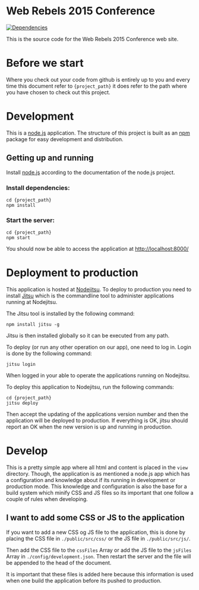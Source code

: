 # Web Rebels 2015 Conference

[![Dependencies](https://img.shields.io/david/webrebels/web-rebels-2015.svg?style=flat-square)](https://david-dm.org/webrebels/web-rebels-2015)

This is the source code for the Web Rebels 2015 Conference web site.

# Before we start

Where you check out your code from github is entirely up to you and every time 
this document refer to ```{project_path}``` it does refer to the path where you 
have chosen to check out this project.

# Development

This is a [node.js](http://nodejs.org/) application. The structure of this 
project is built as an [npm](https://npmjs.org/) package for easy development 
and distribution.

## Getting up and running

Install [node.js](http://nodejs.org/) according to the documentation of the 
node.js project.

### Install dependencies:

    cd {project_path}
    npm install

### Start the server:

    cd {project_path}
    npm start

You should now be able to access the application at 
[http://localhost:8000/](http://localhost:8000/)



# Deployment to production

This application is hosted at [Nodejitsu](https://www.nodejitsu.com/). To deploy 
to production you need to install [Jitsu](https://github.com/nodejitsu/jitsu) 
which is the commandline tool to administer applications running at Nodejitsu. 

The Jitsu tool is installed by the following command:

    npm install jitsu -g

Jitsu is then installed globally so it can be executed from any path. 

To deploy (or run any other operation on our app), one need to log in. Login is 
done by the following command:

    jitsu login

When logged in your able to operate the applications running on Nodejitsu.

To deploy this application to Nodejitsu, run the following commands:

    cd {project_path}
    jitsu deploy

Then accept the updating of the applications version number and then the 
application will be deployed to production. If everything is OK, jitsu should 
report an OK when the new version is up and running in production.

# Develop

This is a pretty simple app where all html and content is placed in the ```view```
directory. Though, the application is as mentioned a node.js app which has a
configuration and knowledge about if its running in development or production
mode. This knowledge and configuration is also the base for a build system
which minify CSS and JS files so its important that one follow a couple of
rules when developing.


## I want to add some CSS or JS to the application

If you want to add a new CSS og JS file to the application, this is done
by placing the CSS file in `./public/src/css/` or the JS file in `./public/src/js/`.

Then add the CSS file to the `cssFiles` Array or add the JS file to the 
`jsFiles` Array in `./config/development.json`. Then restart the server
and the file will be appended to the head of the document.

It is important that these files is added here because this information 
is used when one build the application before its pushed to production.
